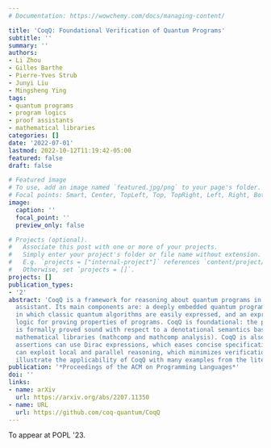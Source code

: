 ```yaml
---
# Documentation: https://wowchemy.com/docs/managing-content/

title: 'CoqQ: Foundational Verification of Quantum Programs'
subtitle: ''
summary: ''
authors:
- Li Zhou
- Gilles Barthe
- Pierre-Yves Strub
- Junyi Liu
- Mingsheng Ying
tags:
- quantum programs
- program logics
- proof assistants
- mathematical libraries
categories: []
date: '2022-07-01'
lastmod: 2022-10-12T11:19:42-05:00
featured: false
draft: false

# Featured image
# To use, add an image named `featured.jpg/png` to your page's folder.
# Focal points: Smart, Center, TopLeft, Top, TopRight, Left, Right, BottomLeft, Bottom, BottomRight.
image:
  caption: ''
  focal_point: ''
  preview_only: false

# Projects (optional).
#   Associate this post with one or more of your projects.
#   Simply enter your project's folder or file name without extension.
#   E.g. `projects = ["internal-project"]` references `content/project/deep-learning/index.md`.
#   Otherwise, set `projects = []`.
projects: []
publication_types:
- '2'
abstract: 'CoqQ is a framework for reasoning about quantum programs in the Coq proof
  assistant. Its main components are: a deeply embedded quantum programming language,
  in which classic quantum algorithms are easily expressed, and an expressive program
  logic for proving properties of programs. CoqQ is foundational: the program logic
  is formally proved sound with respect to a denotational semantics based on state-of-art
  mathematical libraries (mathcomp and mathcomp analysis). CoqQ is also practical:
  assertions can use Dirac expressions, which eases concise specifications, and proofs
  can exploit local and parallel reasoning, which minimizes verification effort. We
  illustrate the applicability of CoqQ with many examples from the literature.'
publication: '*Proceedings of the ACM on Programming Languages*'
doi: ''
links:
- name: arXiv
  url: https://arxiv.org/abs/2207.11350
- name: URL
  url: https://github.com/coq-quantum/CoqQ
---
```

To appear at POPL '23.